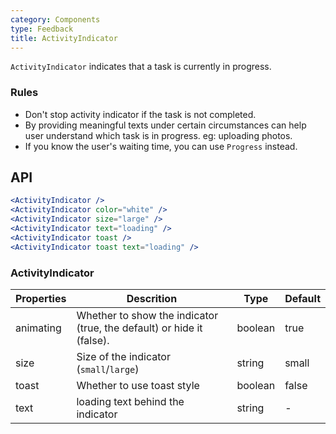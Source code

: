 ```yaml
---
category: Components
type: Feedback
title: ActivityIndicator
---
```


`ActivityIndicator` indicates that a task is currently in progress.

### Rules
- Don't stop activity indicator if the task is not completed.
- By providing meaningful texts under certain circumstances can help user understand which task is in progress. eg: uploading photos.
- If you know the user's waiting time, you can use `Progress` instead.


## API

```jsx
<ActivityIndicator />
<ActivityIndicator color="white" />
<ActivityIndicator size="large" />
<ActivityIndicator text="loading" />
<ActivityIndicator toast />
<ActivityIndicator toast text="loading" />
```

### ActivityIndicator

Properties | Descrition | Type | Default
-----------|------------|------|--------
|  animating  | Whether to show the indicator (true, the default) or hide it (false). | boolean  | true  |
|  size  | Size of the indicator (`small`/`large`) | string  | small  |
|  toast  | Whether to use toast style | boolean  | false  |
|  text  | loading text behind the indicator | string |  -   |
